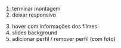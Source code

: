 1. terminar montagem
2. deixar responsivo

<!-- se tiver pique -->

3. hover com informações dos filmes
4. slides background
5. adicionar perfil / remover perfil (com foto)
